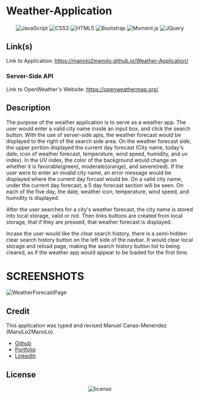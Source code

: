 # Weather-Application
<p align="center">
    <img align="center" src="https://img.shields.io/badge/-JavaScript-000000?style=for-the-badge&logo=JavaScript" alt="JavaScript" />
    <img align="center" src="https://img.shields.io/badge/-CSS3-000000?style=for-the-badge&logo=CSS3" alt="CSS3" />
    <img align="center" src="https://img.shields.io/badge/-HTML5-000000?style=for-the-badge&logo=HTML5" alt="HTML5" />
    <img align="center" src="https://img.shields.io/badge/-Bootstrap-000000?style=for-the-badge&logo=Bootstrap" alt="Bootstrap" />
    <img align="center" src="https://img.shields.io/badge/-moment.js-000000?style=for-the-badge" alt="Moment.js" />
    <img align="center" src="https://img.shields.io/badge/-jquery-000000?style=for-the-badge&logo=jquery" alt="JQuery" />
</p>

## Link(s)
Link to Application: https://manolo2manolo.github.io/Weather-Application/

### Server-Side API
Link to OpenWeather's Website: https://openweathermap.org/

## Description
The purpose of the weather application is to serve as a weather app. The user would enter a valid city name inside an input box, and click the search button. With the use of server-side apis, the weather forecast would be displayed to the right of the search side area. On the weather forecast side, the upper portion displayed the current day forecast (City name, today's date, icon of weather forecast, temperature, wind speed, humidity, and uv index). In the UV index, the color of the background would change on whether it is favorable(green), moderate(orange), and severe(red). If the user were to enter an invalid city name, an error message would be displayed where the current day forcast would be. On a valid city name, under the current day forecast, a 5 day forecast section will be seen. On each of the five day, the date, weather icon, temperature, wind speed, and humidity is displayed.

After the user searches for a city's weather forecast, the city name is stored into local storage, valid or not. Then links buttons are created from local storage, that if they are pressed, that weather forecast is displayed.

Incase the user would like the clear search history, there is a semi-hidden clear search history button on the left side of the navbar. It would clear local storage and reload page, making the search history button list to being cleared, as if the weather app would appear to be loaded for the first time.

# SCREENSHOTS
![WeatherForecastPage](https://user-images.githubusercontent.com/88364269/135751675-8a70a306-63ba-431c-955b-023cd4d88711.png)

## Credit
This application was typed and revised Manuel Canas-Menendez (ManoLo2ManoLo). <br />

* [Github](https://github.com/ManoLo2ManoLo)
* [Portfolio](https://manolo2manolo.github.io/React-Portfolio/)
* [LinkedIn](https://www.linkedin.com/in/manuel-canas-menendez-33354b21b/)

## License
<p align="center">
    <img align="center" src="https://img.shields.io/github/license/ManoLo2ManoLo/weather-application?style=for-the-badge" alt="license" />
</p>